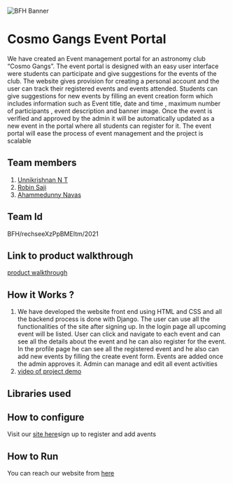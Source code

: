 ![BFH Banner](https://trello-attachments.s3.amazonaws.com/542e9c6316504d5797afbfb9/542e9c6316504d5797afbfc1/39dee8d993841943b5723510ce663233/Frame_19.png)
# Cosmo Gangs Event Portal
We have created an Event management portal for an astronomy club “Cosmo Gangs”. The  event portal is designed with an easy user interface were students can participate and give suggestions for the events of the club. The website gives provision for creating a personal account and the user can track their registered events and events attended. Students can give suggestions for new events by filling an event creation form which includes information such as Event title, date and time , maximum number of participants , event description and banner image. Once the event is verified and approved by the admin it will be automatically updated as a new event in the portal where all students can register for it. The event portal will ease the process of event management and the project is scalable

## Team members
1. [Unnikrishnan N T](https://github.com/Insider08)
2. [Robin Saji](https://github.com/RobinSaji018)
3. [Ahammedunny Navas](https://github.com/ahammed3216)
## Team Id
BFH/rechseeXzPpBMEItm/2021
## Link to product walkthrough
[product walkthrough](https://drive.google.com/file/d/1TrJlZXm9N6aMLxD74xnglaCYu4rRKLwq/view?usp=sharing)
## How it Works ?
1. We have developed the website front end using HTML and CSS and all the backend process is done with Django. The user can use all the functionalities of the site after signing up. In the login page all upcoming event will be listed. User can click and navigate to each event and can see all the details about the event and he can also register for the event. In the profile page he can see all the registered event and he also can add new events by filling the create event form. Events are added once the admin approves it.  Admin can manage and edit all event activities
3. [video of project demo](https://drive.google.com/file/d/1AkJpBZxfYJ9u_9zDf9g7wFANDh8oSmmH/view?usp=drivesdk)
## Libraries used

## How to configure
Visit our [site here](https://cosmogangsclub.herokuapp.com/)sign up to register and add avents
## How to Run
You can reach our website from [here](https://cosmogangsclub.herokuapp.com/)
